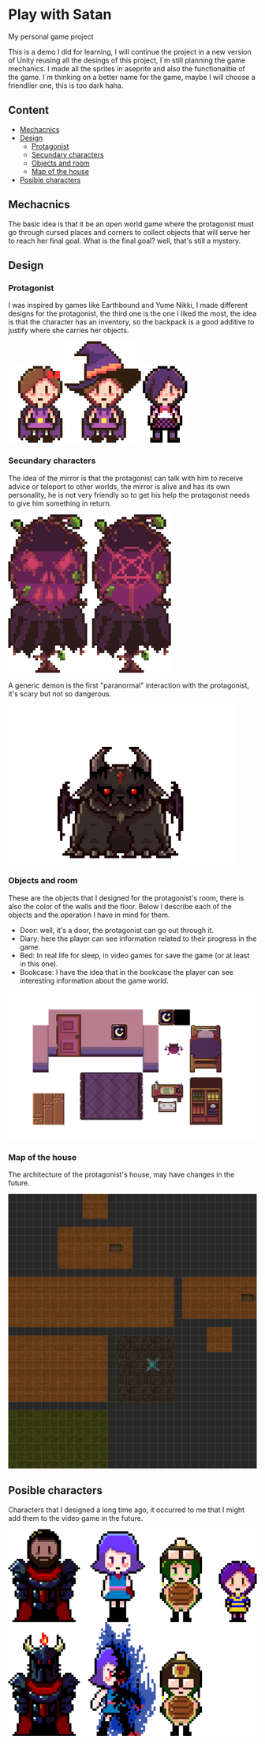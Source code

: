 # Play with Satan
My personal game project

This is a demo I did for learning, I will continue the project in a new version of Unity reusing all the desings of this project, I´m still planning the game mechanics.
I made all the sprites in aseprite and also the functionalitie of the game. I´m thinking on a better name for the game, maybe I will choose a friendlier one, this is too dark haha.

## Content

- [Mechacnics](#mechacnics)
- [Design](#design)
    - [Protagonist](#protagonist)
    - [Secundary characters](#secundary-characters)
    - [Objects and room](#objects-and-room)
    - [Map of the house](#map-of-the-house)
- [Posible characters](#posible-characters)

## Mechacnics
The basic idea is that it be an open world game where the protagonist must go through cursed places and corners to collect objects that will serve her to reach her final goal.
What is the final goal? well, that's still a mystery.

## Design

### Protagonist
I was inspired by games like Earthbound and Yume Nikki, I made different designs for the protagonist, the third one is the one I liked the most, the idea is that the character has an inventory, so the backpack is a good additive to justify where she carries her objects.

![protagonist1](img/Prota.gif) ![protagonist2](img/Prota2.gif) ![protagonist3](img/Prota3.gif)

### Secundary characters
The idea of the mirror is that the protagonist can talk with him to receive advice or teleport to other worlds, the mirror is alive and has its own personality, he is not very friendly so to get his help the protagonist needs to give him something in return.

![mirror](img/Mirror.png)

A generic demon is the first "paranormal" interaction with the protagonist, it's scary but not so dangerous.

![normal demon](img/NormalDemon.png)

### Objects and room
These are the objects that I designed for the protagonist's room, there is also the color of the walls and the floor.
Below I describe each of the objects and the operation I have in mind for them.
- Door: well, it's a door, the protagonist can go out through it.
- Diary: here the player can see information related to their progress in the game.
- Bed: In real life for sleep, in video games for save the game (or at least in this one).
- Bookcase: I have the idea that in the bookcase the player can see interesting information about the game world.

![objects](img/Objects.png)

### Map of the house
The architecture of the protagonist's house, may have changes in the future.

![prota house](img/ProtaHouse.png)

## Posible characters
Characters that I designed a long time ago, it occurred to me that I might add them to the video game in the future.

![party](img/party.png)
